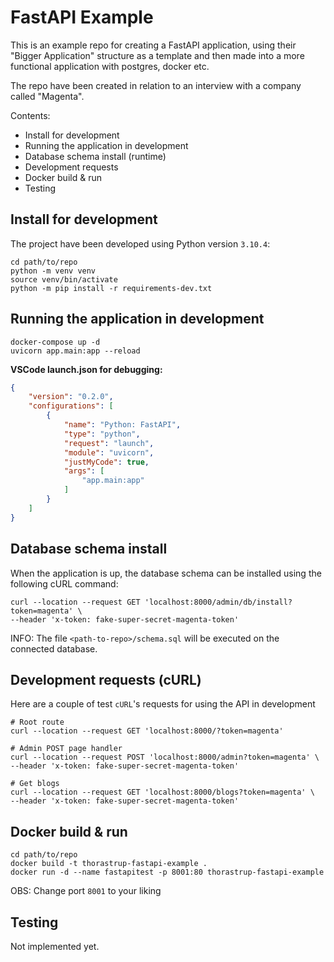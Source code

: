 # FastAPI Example

This is an example repo for creating a FastAPI application, using their "Bigger Application" structure as a template and then
made into a more functional application with postgres, docker etc.

The repo have been created in relation to an interview with a company called "Magenta".

Contents:

* Install for development 
* Running the application in development
* Database schema install (runtime)
* Development requests
* Docker build & run
* Testing

## Install for development

The project have been developed using Python version `3.10.4`:

```shell
cd path/to/repo
python -m venv venv
source venv/bin/activate
python -m pip install -r requirements-dev.txt
```

## Running the application in development

```shell
docker-compose up -d
uvicorn app.main:app --reload
```

**VSCode launch.json for debugging:**

```json
{
    "version": "0.2.0",
    "configurations": [
        {
            "name": "Python: FastAPI",
            "type": "python",
            "request": "launch",
            "module": "uvicorn",
            "justMyCode": true,
            "args": [
                "app.main:app"
            ]
        }
    ]
}
```

## Database schema install

When the application is up, the database schema can be installed using the following cURL command:

```shell
curl --location --request GET 'localhost:8000/admin/db/install?token=magenta' \
--header 'x-token: fake-super-secret-magenta-token'
```
INFO: The file `<path-to-repo>/schema.sql` will be executed on the connected database.

## Development requests (cURL)

Here are a couple of test `cURL`'s requests for using the API in development

```shell
# Root route
curl --location --request GET 'localhost:8000/?token=magenta'

# Admin POST page handler
curl --location --request POST 'localhost:8000/admin?token=magenta' \
--header 'x-token: fake-super-secret-magenta-token'

# Get blogs
curl --location --request GET 'localhost:8000/blogs?token=magenta' \
--header 'x-token: fake-super-secret-magenta-token'
```

## Docker build & run

```shell
cd path/to/repo
docker build -t thorastrup-fastapi-example .
docker run -d --name fastapitest -p 8001:80 thorastrup-fastapi-example
```
OBS: Change port `8001` to your liking

## Testing

Not implemented yet.